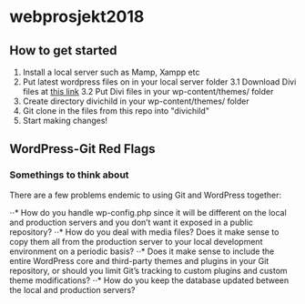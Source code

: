 # webprosjekt2018


## How to get started

1. Install a local server such as Mamp, Xampp etc
2. Put latest wordpress files on in your local server folder
3.1 Download Divi files at  [this link](https://ln.sync.com/dl/2ef1e4c20/3pkaz7x3-gjgbyugh-gckgu94y-wcyg2jj2)
3.2 Put Divi files in your wp-content/themes/ folder
4. Create directory divichild in your wp-content/themes/ folder
5. Git clone in the files from this repo into "divichild"
6. Start making changes!




## WordPress-Git Red Flags
### Somethings to think about
There are a few problems endemic to using Git and WordPress together:

⋅⋅* How do you handle wp-config.php since it will be different on the local and production servers and you don’t want it exposed in a public repository?
⋅⋅* How do you deal with media files? Does it make sense to copy them all from the production server to your local development environment on a periodic basis?
⋅⋅* Does it make sense to include the entire WordPress core and third-party themes and plugins in your Git repository, or should you limit Git’s tracking to custom plugins and custom theme modifications?
⋅⋅* How do you keep the database updated between the local and production servers?
